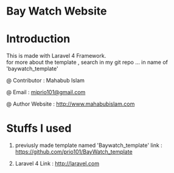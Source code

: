 Bay Watch Website
===================

#	Introduction
This is made with Laravel 4 Framework.  
for more about the template , search in my git repo ...
in name of 'baywatch_template'

@ Contributor : Mahabub Islam

@ Email : miprio101@gmail.com

@ Author Website : http://www.mahabubislam.com 


#	Stuffs I used

1.	previusly made template named 'Baywatch_template'
	link : https://github.com/prio101/BayWatch_template	

2.	Laravel 4
	Link : http://laravel.com





